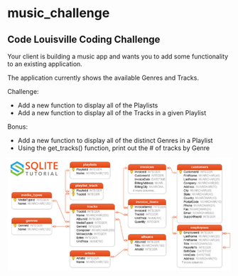 # music_challenge

## Code Louisville Coding Challenge

Your client is building a music app and wants you to add some functionality to an existing application.

The application currently shows the available Genres and Tracks.

Challenge:
- Add a new function to display all of the Playlists
- Add a new function to display all of the Tracks in a given Playlist

Bonus:
- Add a new function to display all of the distinct Genres in a Playlist
- Using the get_tracks() function, print out the # of tracks by Genre

![database diagram](sqlite-sample-database-color.jpg)



